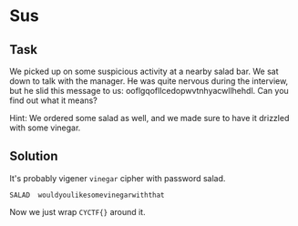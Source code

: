 # Sus

## Task

We picked up on some suspicious activity at a nearby salad bar. We sat down to talk with the manager. He was quite nervous during the interview, but he slid this message to us: ooflgqofllcedopwvtnhyacwllhehdl. Can you find out what it means?

Hint: We ordered some salad as well, and we made sure to have it drizzled with some vinegar.

## Solution

It's probably vigener `vinegar` cipher with password salad.

`SALAD	wouldyoulikesomevinegarwiththat`

Now we just wrap `CYCTF{}` around it.
